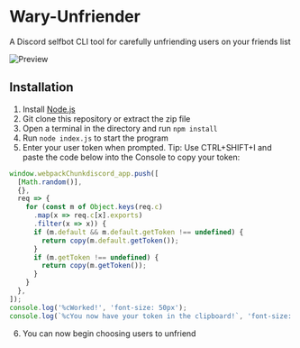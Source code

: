 # Wary-Unfriender
A Discord selfbot CLI tool for carefully unfriending users on your friends list

![Preview](https://i.imgur.com/F6Tk9u4.png)

## Installation
1. Install [Node.js](https://nodejs.org/en/download/)
2. Git clone this repository or extract the zip file
3. Open a terminal in the directory and run `npm install`
4. Run `node index.js` to start the program
5. Enter your user token when prompted.
Tip: Use CTRL+SHIFT+I and paste the code below into the Console to copy your token:
```js
window.webpackChunkdiscord_app.push([
  [Math.random()],
  {},
  req => {
    for (const m of Object.keys(req.c)
      .map(x => req.c[x].exports)
      .filter(x => x)) {
      if (m.default && m.default.getToken !== undefined) {
        return copy(m.default.getToken());
      }
      if (m.getToken !== undefined) {
        return copy(m.getToken());
      }
    }
  },
]);
console.log('%cWorked!', 'font-size: 50px');
console.log(`%cYou now have your token in the clipboard!`, 'font-size: 16px');
```
6. You can now begin choosing users to unfriend
